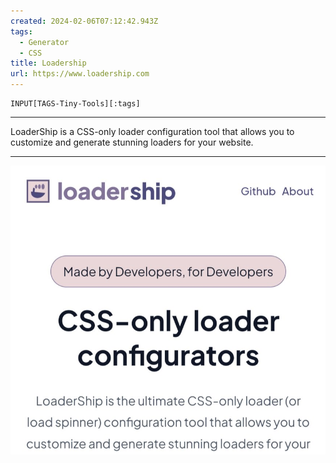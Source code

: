```yaml
---
created: 2024-02-06T07:12:42.943Z
tags: 
  - Generator
  - CSS
title: Loadership
url: https://www.loadership.com
---
```

```meta-bind
INPUT[TAGS-Tiny-Tools][:tags]
```

___
LoaderShip is a CSS-only loader configuration tool that allows you to customize and generate stunning loaders for your website.
___

![](_attachments/loadership.jpg)
